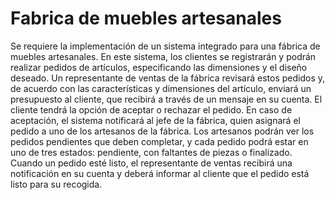 # Fabrica de muebles artesanales

Se requiere la implementación de un sistema integrado para una fábrica de muebles artesanales. En este sistema, los clientes se registrarán y podrán realizar pedidos de artículos, especificando las dimensiones y el diseño deseado. Un representante de ventas de la fábrica revisará estos pedidos y, de acuerdo con las características y dimensiones del artículo, enviará un presupuesto al cliente, que recibirá a través de un mensaje en su cuenta. El cliente tendrá la opción de aceptar o rechazar el pedido. En caso de aceptación, el sistema notificará al jefe de la fábrica, quien asignará el pedido a uno de los artesanos de la fábrica. Los artesanos podrán ver los pedidos pendientes que deben completar, y cada pedido podrá estar en uno de tres estados: pendiente, con faltantes de piezas o finalizado. Cuando un pedido esté listo, el representante de ventas recibirá una notificación en su cuenta y deberá informar al cliente que el pedido está listo para su recogida.

